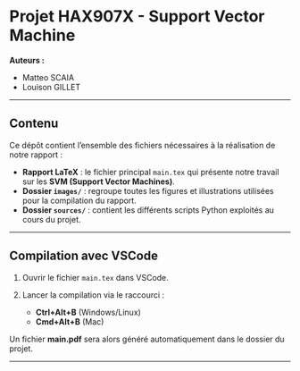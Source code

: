 # Projet HAX907X - Support Vector Machine

**Auteurs :**  
- Matteo SCAIA  
- Louison GILLET  

---

## Contenu

Ce dépôt contient l’ensemble des fichiers nécessaires à la réalisation de notre rapport :

- **Rapport LaTeX** : le fichier principal `main.tex` qui présente notre travail sur les **SVM (Support Vector Machines)**.  
- **Dossier `images/`** : regroupe toutes les figures et illustrations utilisées pour la compilation du rapport.  
- **Dossier `sources/`** : contient les différents scripts Python exploités au cours du projet.  

---

## Compilation avec VSCode

1. Ouvrir le fichier `main.tex` dans VSCode.

2. Lancer la compilation via le raccourci :  
   - **Ctrl+Alt+B** (Windows/Linux)  
   - **Cmd+Alt+B** (Mac)  

Un fichier **main.pdf** sera alors généré automatiquement dans le dossier du projet.

---